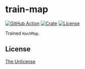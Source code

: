 # train-map

[![GitHub Action](https://img.shields.io/github/actions/workflow/status/raviqqe/train-map/test.yaml?branch=main&style=flat-square)](https://github.com/raviqqe/train-map/actions)
[![Crate](https://img.shields.io/crates/v/train-map.svg?style=flat-square)](https://crates.io/crates/train-map)
[![License](https://img.shields.io/github/license/raviqqe/train-map.svg?style=flat-square)](https://github.com/raviqqe/train-map/blob/main/UNLICENSE)

Trained `HashMap`.

## License

[The Unlicense](UNLICENSE)
